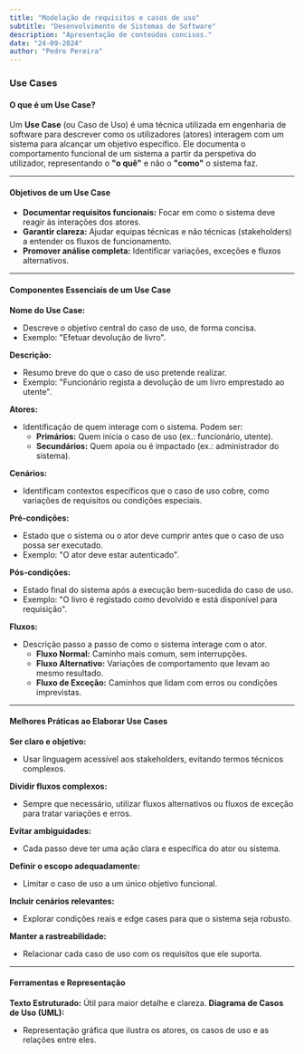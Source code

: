 ```yaml
---
title: "Modelação de requisitos e casos de uso"
subtitle: "Desenvolvimento de Sistemas de Software"
description: "Apresentação de conteúdos concisos."
date: "24-09-2024"
author: "Pedro Pereira"
---
```


### **Use Cases**

#### **O que é um Use Case?**
Um **Use Case** (ou Caso de Uso) é uma técnica utilizada em engenharia de software para descrever como os utilizadores (atores) interagem com um sistema para alcançar um objetivo específico. Ele documenta o comportamento funcional de um sistema a partir da perspetiva do utilizador, representando o **"o quê"** e não o **"como"** o sistema faz.

---

#### **Objetivos de um Use Case**
- **Documentar requisitos funcionais:** Focar em como o sistema deve reagir às interações dos atores.
- **Garantir clareza:** Ajudar equipas técnicas e não técnicas (stakeholders) a entender os fluxos de funcionamento.
- **Promover análise completa:** Identificar variações, exceções e fluxos alternativos.

---

#### **Componentes Essenciais de um Use Case**
   **Nome do Use Case:**
   - Descreve o objetivo central do caso de uso, de forma concisa.
   - Exemplo: "Efetuar devolução de livro".

   **Descrição:**
   - Resumo breve do que o caso de uso pretende realizar.
   - Exemplo: "Funcionário regista a devolução de um livro emprestado ao utente".

   **Atores:**
   - Identificação de quem interage com o sistema. Podem ser:
     - **Primários:** Quem inicia o caso de uso (ex.: funcionário, utente).
     - **Secundários:** Quem apoia ou é impactado (ex.: administrador do sistema).

   **Cenários:**
   - Identificam contextos específicos que o caso de uso cobre, como variações de requisitos ou condições especiais.

   **Pré-condições:**
   - Estado que o sistema ou o ator deve cumprir antes que o caso de uso possa ser executado.
   - Exemplo: "O ator deve estar autenticado".

   **Pós-condições:**
   - Estado final do sistema após a execução bem-sucedida do caso de uso.
   - Exemplo: "O livro é registado como devolvido e está disponível para requisição".

   **Fluxos:**
   - Descrição passo a passo de como o sistema interage com o ator.
     - **Fluxo Normal:** Caminho mais comum, sem interrupções.
     - **Fluxo Alternativo:** Variações de comportamento que levam ao mesmo resultado.
     - **Fluxo de Exceção:** Caminhos que lidam com erros ou condições imprevistas.

---

#### **Melhores Práticas ao Elaborar Use Cases**
  **Ser claro e objetivo:**
   - Usar linguagem acessível aos stakeholders, evitando termos técnicos complexos.

  **Dividir fluxos complexos:**
   - Sempre que necessário, utilizar fluxos alternativos ou fluxos de exceção para tratar variações e erros.

  **Evitar ambiguidades:**
   - Cada passo deve ter uma ação clara e específica do ator ou sistema.

  **Definir o escopo adequadamente:**
   - Limitar o caso de uso a um único objetivo funcional.

  **Incluir cenários relevantes:**
   - Explorar condições reais e edge cases para que o sistema seja robusto.

  **Manter a rastreabilidade:**
   - Relacionar cada caso de uso com os requisitos que ele suporta.

---

#### **Ferramentas e Representação**
  **Texto Estruturado:** Útil para maior detalhe e clareza.
  **Diagrama de Casos de Uso (UML):**
   - Representação gráfica que ilustra os atores, os casos de uso e as relações entre eles.
